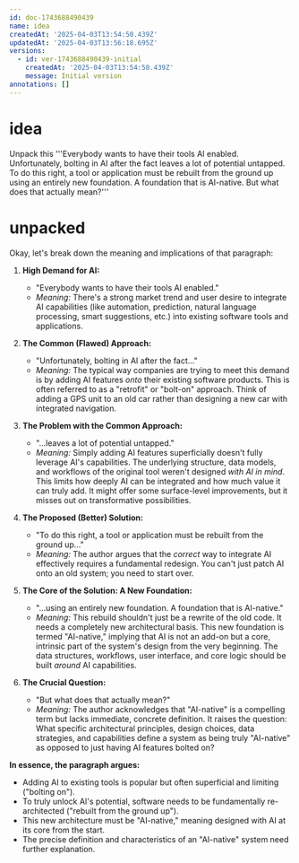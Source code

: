 ```yaml
---
id: doc-1743688490439
name: idea
createdAt: '2025-04-03T13:54:50.439Z'
updatedAt: '2025-04-03T13:56:18.695Z'
versions:
  - id: ver-1743688490439-initial
    createdAt: '2025-04-03T13:54:50.439Z'
    message: Initial version
annotations: []
---
```

# idea

Unpack this '''Everybody wants to have their tools AI enabled.  Unfortunately, bolting in AI after the fact leaves a lot of potential untapped.  To do this right, a tool or application must be rebuilt from the ground up using an entirely new foundation.  A foundation that is AI-native.  But what does that actually mean?'''

# unpacked

Okay, let's break down the meaning and implications of that paragraph:

1.  **High Demand for AI:**
    *   "Everybody wants to have their tools AI enabled."
    *   *Meaning:* There's a strong market trend and user desire to integrate AI capabilities (like automation, prediction, natural language processing, smart suggestions, etc.) into existing software tools and applications.

2.  **The Common (Flawed) Approach:**
    *   "Unfortunately, bolting in AI after the fact..."
    *   *Meaning:* The typical way companies are trying to meet this demand is by adding AI features *onto* their existing software products. This is often referred to as a "retrofit" or "bolt-on" approach. Think of adding a GPS unit to an old car rather than designing a new car with integrated navigation.

3.  **The Problem with the Common Approach:**
    *   "...leaves a lot of potential untapped."
    *   *Meaning:* Simply adding AI features superficially doesn't fully leverage AI's capabilities. The underlying structure, data models, and workflows of the original tool weren't designed *with AI in mind*. This limits how deeply AI can be integrated and how much value it can truly add. It might offer some surface-level improvements, but it misses out on transformative possibilities.

4.  **The Proposed (Better) Solution:**
    *   "To do this right, a tool or application must be rebuilt from the ground up..."
    *   *Meaning:* The author argues that the *correct* way to integrate AI effectively requires a fundamental redesign. You can't just patch AI onto an old system; you need to start over.

5.  **The Core of the Solution: A New Foundation:**
    *   "...using an entirely new foundation. A foundation that is AI-native."
    *   *Meaning:* This rebuild shouldn't just be a rewrite of the old code. It needs a completely new architectural basis. This new foundation is termed "AI-native," implying that AI is not an add-on but a core, intrinsic part of the system's design from the very beginning. The data structures, workflows, user interface, and core logic should be built *around* AI capabilities.

6.  **The Crucial Question:**
    *   "But what does that actually mean?"
    *   *Meaning:* The author acknowledges that "AI-native" is a compelling term but lacks immediate, concrete definition. It raises the question: What specific architectural principles, design choices, data strategies, and capabilities define a system as being truly "AI-native" as opposed to just having AI features bolted on?

**In essence, the paragraph argues:**

*   Adding AI to existing tools is popular but often superficial and limiting ("bolting on").
*   To truly unlock AI's potential, software needs to be fundamentally re-architected ("rebuilt from the ground up").
*   This new architecture must be "AI-native," meaning designed with AI at its core from the start.
*   The precise definition and characteristics of an "AI-native" system need further explanation.
